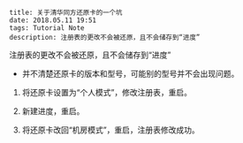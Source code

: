 ```
title: 关于清华同方还原卡的一个坑
date: 2018.05.11 19:51
tags: Tutorial Note
description: 注册表的更改不会被还原，且不会储存到“进度”
```

注册表的更改不会被还原，且不会储存到“进度”

* 并不清楚还原卡的版本和型号，可能别的型号并不会出现问题。


1. 将还原卡设置为“个人模式”，修改注册表，重启。

2. 新建进度，重启。

3. 将还原卡改回“机房模式”，重启，注册表修改成功。
